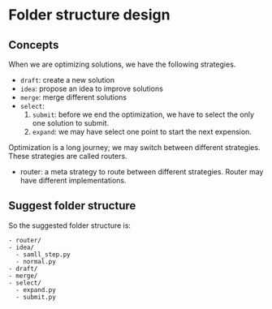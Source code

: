 # Folder structure design

## Concepts
When we are optimizing solutions, we have the following strategies.
- `draft`: create a new solution
- `idea`: propose an idea to improve solutions
- `merge`: merge different solutions
- `select`:
  1) `submit`: before we end the optimization, we have to select the only one solution to submit.
  2) `expand`: we may have select one point to start the next expension.

Optimization is a long journey; we may switch between different strategies. These strategies are called routers.
- router: a meta strategy to route between different strategies.  Router may have different implementations.

## Suggest folder structure
So the suggested folder structure is:
```
- router/
- idea/
  - samll_step.py
  - normal.py
- draft/
- merge/
- select/
  - expand.py
  - submit.py
```
